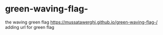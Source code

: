# green-waving-flag-
the waving green flag
 https://mussatawerghi.github.io/green-waving-flag-/
 adding url for green flag 
